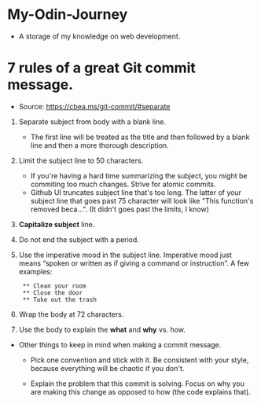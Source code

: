 # My-Odin-Journey
* A storage of my knowledge on web development.

# 7 rules of a great Git commit message.
- Source: https://cbea.ms/git-commit/#separate

1. Separate subject from body with a blank line.
    * The first line will be treated as the title and then followed by a blank line and then a more thorough description.

2. Limit the subject line to 50 characters.
    * If you're having a hard time summarizing the subject, you might be commiting too much changes. Strive for atomic commits.
    * Github UI truncates subject line that's too long. The latter of your subject line that goes past 75 character will look like "This function's removed beca...". (It didn't goes past the limits, I know)

3. **Capitalize subject** line.

4. Do not end the subject with a period.

5. Use the imperative mood in the subject line.
    Imperative mood just means “spoken or written as if giving a command or instruction”. A few examples:

        ** Clean your room
        ** Close the door
        ** Take out the trash
6. Wrap the body at 72 characters.

7. Use the body to explain the **what** and **why** vs. how.


- Other things to keep in mind when making a commit message.
    * Pick one convention and stick with it. Be consistent with your style, because everything will be chaotic if you don't.

    * Explain the problem that this commit is solving. Focus on why you
    are making this change as opposed to how (the code explains that).